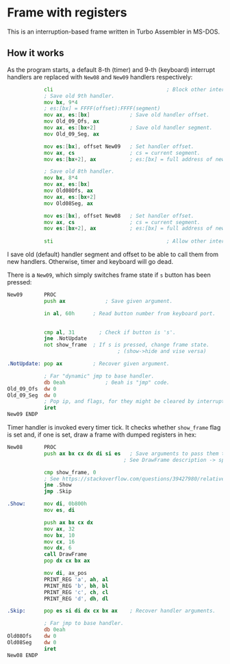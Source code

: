# Frame with registers

This is an interruption-based frame written in Turbo Assembler in MS-DOS.
## How it works
As the program starts, a default 8-th (timer) and 9-th (keyboard) interrupt handlers are replaced with `New08` and `New09` handlers respectively:

```asm
            cli							            ; Block other interrupts.
            ; Save old 9th handler.
            mov bx, 9*4
            ; es:[bx] = FFFF(offset):FFFF(segment)
            mov ax, es:[bx]             ; Save old handler offset.
            mov Old_09_Ofs, ax
            mov ax, es:[bx+2]           ; Save old handler segment.
            mov Old_09_Seg, ax

            mov es:[bx], offset New09   ; Set handler offset.
            mov ax, cs                  ; cs = current segment.
            mov es:[bx+2], ax           ; es:[bx] = full address of new handler.

            ; Save old 8th handler.
            mov bx, 8*4
            mov ax, es:[bx]
            mov Old08Ofs, ax
            mov ax, es:[bx+2]
            mov Old08Seg, ax

            mov es:[bx], offset New08   ; Set handler offset.
            mov ax, cs                  ; cs = current segment.
            mov es:[bx+2], ax           ; es:[bx] = full address of new handler.
            
            sti							            ; Allow other interrupts.
```
I save old (default) handler segment and offset to be able to call them from new handlers. Otherwise, timer and keyboard will go dead.

There is a `New09`, which simply switches frame state if `s` button has been pressed:
```asm
New09       PROC
            push ax			    ; Save given argument.

            in al, 60h      ; Read button number from keyboard port.

            
            cmp al, 31		  ; Check if button is 's'.
            jne .NotUpdate
            not show_frame	; If s is pressed, change frame state.
				                    ; (show->hide and vise versa)

.NotUpdate: pop ax          ; Recover given argument.

            ; Far "dynamic" jmp to base handler.
            db 0eah			    ; 0eah is "jmp" code.
Old_09_Ofs  dw 0
Old_09_Seg  dw 0
            ; Pop ip, and flags, for they might be cleared by interruption.
            iret
New09 ENDP
```
Timer handler is invoked every timer tick. It checks whether `show_frame` flag is set and, if one is set, draw a frame with dumped registers in hex:
```asm
New08       PROC
            push ax bx cx dx di si es	; Save arguments to pass them to a base handler.
                                      ; See DrawFrame description -> spoiling registers. 

            cmp show_frame, 0
            ; See https://stackoverflow.com/questions/39427980/relative-jump-out-of-range-by
            jne .Show
            jmp .Skip

.Show:      mov di, 0b800h
            mov es, di

            push ax bx cx dx
            mov ax, 32
            mov bx, 10
            mov cx, 16
            mov dx, 6
            call DrawFrame
            pop dx cx bx ax

            mov di, ax_pos
            PRINT_REG 'a', ah, al
            PRINT_REG 'b', bh, bl
            PRINT_REG 'c', ch, cl
            PRINT_REG 'd', dh, dl

.Skip:      pop es si di dx cx bx ax	; Recover handler arguments.

            ; Far jmp to base handler.
            db 0eah
Old08Ofs    dw 0
Old08Seg    dw 0
            iret
New08 ENDP
```
